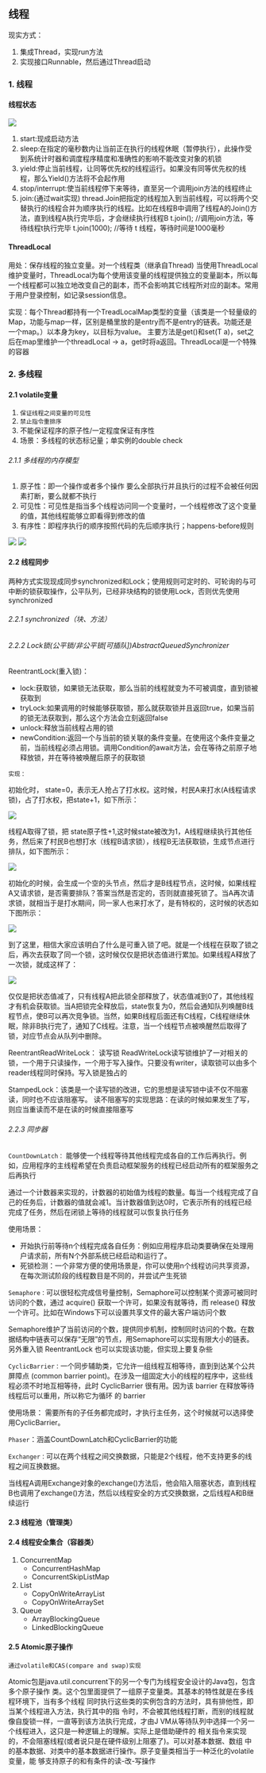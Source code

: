 ## 线程
现实方式：
1.  集成Thread，实现run方法
2. 实现接口Runnable，然后通过Thread启动

### 1. 线程

#### 线程状态

![](https://github.com/yr0918/ocean/raw/master/doc/img/java.thread.status.png)

1. start:现成启动方法
2. sleep:在指定的毫秒数内让当前正在执行的线程休眠（暂停执行），此操作受到系统计时器和调度程序精度和准确性的影响不能改变对象的机锁
3. yield:停止当前线程，让同等优先权的线程运行。如果没有同等优先权的线程，那么Yield()方法将不会起作用
4. stop/interrupt:使当前线程停下来等待，直至另一个调用join方法的线程终止
5. join:(通过wait实现) thread.Join把指定的线程加入到当前线程，可以将两个交替执行的线程合并为顺序执行的线程。比如在线程B中调用了线程A的Join()方法，直到线程A执行完毕后，才会继续执行线程B
t.join();      //调用join方法，等待线程t执行完毕
t.join(1000);  //等待 t 线程，等待时间是1000毫秒

#### ThreadLocal
用处：保存线程的独立变量。对一个线程类（继承自Thread)
当使用ThreadLocal维护变量时，ThreadLocal为每个使用该变量的线程提供独立的变量副本，所以每一个线程都可以独立地改变自己的副本，而不会影响其它线程所对应的副本。常用于用户登录控制，如记录session信息。

实现：每个Thread都持有一个TreadLocalMap类型的变量（该类是一个轻量级的Map，功能与map一样，区别是桶里放的是entry而不是entry的链表。功能还是一个map。）以本身为key，以目标为value。
主要方法是get()和set(T a)，set之后在map里维护一个threadLocal -> a，get时将a返回。ThreadLocal是一个特殊的容器

### 2. 多线程

#### 2.1 volatile变量
1. `保证线程之间变量的可见性`
2. `禁止指令重排序`
3. 不能保证程序的原子性/一定程度保证有序性
4. 场景：多线程的状态标记量；单实例的double check

###### 2.1.1 多线程的内存模型

1.  原子性：即一个操作或者多个操作 要么全部执行并且执行的过程不会被任何因素打断，要么就都不执行
2. 可见性：可见性是指当多个线程访问同一个变量时，一个线程修改了这个变量的值，其他线程能够立即看得到修改的值
3. 有序性：即程序执行的顺序按照代码的先后顺序执行；happens-before规则

![](https://github.com/yr0918/ocean/raw/master/doc/img/java.thread.memory.1.png)
![](https://github.com/yr0918/ocean/raw/master/doc/img/java.thread.memory.2.png)

#### 2.2 线程同步
两种方式实现现成同步synchronized和Lock；使用规则可定时的、可轮询的与可中断的锁获取操作，公平队列，已经非块结构的锁使用Lock，否则优先使用synchronized

###### 2.2.1 synchronized（块、方法）

###### 2.2.2 Lock锁(公平锁/非公平锁[可插队])AbstractQueuedSynchronizer

ReentrantLock(重入锁)：
 - lock:获取锁，如果锁无法获取，那么当前的线程就变为不可被调度，直到锁被获取到
 - tryLock:如果调用的时候能够获取锁，那么就获取锁并且返回true，如果当前的锁无法获取到，那么这个方法会立刻返回false
 - unlock:释放当前线程占用的锁
 - newCondition:返回一个与当前的锁关联的条件变量。在使用这个条件变量之前，当前线程必须占用锁。调用Condition的await方法，会在等待之前原子地释放锁，并在等待被唤醒后原子的获取锁

`实现：`

初始化时， state=0，表示无人抢占了打水权。这时候，村民A来打水(A线程请求锁)，占了打水权，把state+1，如下所示：

![](https://github.com/yr0918/ocean/raw/master/doc/img/java.thread.reentrantLock1.png)

线程A取得了锁，把 state原子性+1,这时候state被改为1，A线程继续执行其他任务，然后来了村民B也想打水（线程B请求锁），线程B无法获取锁，生成节点进行排队，如下图所示：

![](https://github.com/yr0918/ocean/raw/master/doc/img/java.thread.reentrantLock2.png)

初始化的时候，会生成一个空的头节点，然后才是B线程节点，这时候，如果线程A又请求锁，是否需要排队？答案当然是否定的，否则就直接死锁了。当A再次请求锁，就相当于是打水期间，同一家人也来打水了，是有特权的，这时候的状态如下图所示：

![](https://github.com/yr0918/ocean/raw/master/doc/img/java.thread.reentrantLock3.png)

到了这里，相信大家应该明白了什么是可重入锁了吧。就是一个线程在获取了锁之后，再次去获取了同一个锁，这时候仅仅是把状态值进行累加。如果线程A释放了一次锁，就成这样了：

![](https://github.com/yr0918/ocean/raw/master/doc/img/java.thread.reentrantLock4.png)

仅仅是把状态值减了，只有线程A把此锁全部释放了，状态值减到0了，其他线程才有机会获取锁。当A把锁完全释放后，state恢复为0，然后会通知队列唤醒B线程节点，使B可以再次竞争锁。当然，如果B线程后面还有C线程，C线程继续休眠，除非B执行完了，通知了C线程。注意，当一个线程节点被唤醒然后取得了锁，对应节点会从队列中删除。

ReentrantReadWriteLock：
读写锁 ReadWriteLock读写锁维护了一对相关的锁，一个用于只读操作，一个用于写入操作。只要没有writer，读取锁可以由多个reader线程同时保持。写入锁是独占的

StampedLock：该类是一个读写锁的改进，它的思想是读写锁中读不仅不阻塞读，同时也不应该阻塞写。
读不阻塞写的实现思路：在读的时候如果发生了写，则应当重读而不是在读的时候直接阻塞写

###### 2.2.3 同步器
`CountDownLatch：` 能够使一个线程等待其他线程完成各自的工作后再执行。例如，应用程序的主线程希望在负责启动框架服务的线程已经启动所有的框架服务之后再执行

通过一个计数器来实现的，计数器的初始值为线程的数量。每当一个线程完成了自己的任务后，计数器的值就会减1。当计数器值到达0时，它表示所有的线程已经完成了任务，然后在闭锁上等待的线程就可以恢复执行任务

使用场景：
  - 开始执行前等待n个线程完成各自任务：例如应用程序启动类要确保在处理用户请求前，所有N个外部系统已经启动和运行了。
  - 死锁检测：一个非常方便的使用场景是，你可以使用n个线程访问共享资源，在每次测试阶段的线程数目是不同的，并尝试产生死锁

`Semaphore：`可以很轻松完成信号量控制，Semaphore可以控制某个资源可被同时访问的个数，通过 acquire() 获取一个许可，如果没有就等待，而 release() 释放一个许可。比如在Windows下可以设置共享文件的最大客户端访问个数

Semaphore维护了当前访问的个数，提供同步机制，控制同时访问的个数。在数据结构中链表可以保存“无限”的节点，用Semaphore可以实现有限大小的链表。另外重入锁 ReentrantLock 也可以实现该功能，但实现上要复杂些

`CyclicBarrier：`一个同步辅助类，它允许一组线程互相等待，直到到达某个公共屏障点 (common barrier point)。在涉及一组固定大小的线程的程序中，这些线程必须不时地互相等待，此时 CyclicBarrier 很有用。因为该 barrier 在释放等待线程后可以重用，所以称它为循环 的 barrier

使用场景：
需要所有的子任务都完成时，才执行主任务，这个时候就可以选择使用CyclicBarrier。

`Phaser`：涵盖CountDownLatch和CyclicBarrier的功能

`Exchanger：`可以在两个线程之间交换数据，只能是2个线程，他不支持更多的线程之间互换数据。

当线程A调用Exchange对象的exchange()方法后，他会陷入阻塞状态，直到线程B也调用了exchange()方法，然后以线程安全的方式交换数据，之后线程A和B继续运行


#### 2.3 线程池（管理类）

#### 2.4 线程安全集合（容器类）

1. ConcurrentMap
   - ConcurrentHashMap
   - ConcurrentSkipListMap
2. List
   - CopyOnWriteArrayList
   - CopyOnWriteArraySet
3. Queue
   - ArrayBlockingQueue
   - LinkedBlockingQueue

#### 2.5 Atomic原子操作

`通过volatile和CAS(compare and swap)实现`

Atomic包是java.util.concurrent下的另一个专门为线程安全设计的Java包，包含多个原子操作
类。这个包里面提供了一组原子变量类。其基本的特性就是在多线程环境下，当有多个线程
同时执行这些类的实例包含的方法时，具有排他性，即当某个线程进入方法，执行其中的指
令时，不会被其他线程打断，而别的线程就像自旋锁一样，一直等到该方法执行完成，才由J
VM从等待队列中选择一个另一个线程进入，这只是一种逻辑上的理解。实际上是借助硬件的
相关指令来实现的，不会阻塞线程(或者说只是在硬件级别上阻塞了)。可以对基本数据、数组
中的基本数据、对类中的基本数据进行操作。原子变量类相当于一种泛化的volatile变量，能
够支持原子的和有条件的读-改-写操作